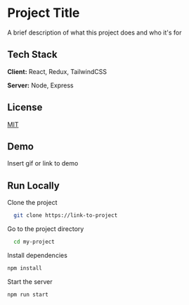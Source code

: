 # Project Title  

A brief description of what this project does and who it's for
 
## Tech Stack  

**Client:** React, Redux, TailwindCSS  

**Server:** Node, Express
 
## License  

[MIT](https://choosealicense.com/licenses/mit/)
 
## Demo  

Insert gif or link to demo  
  
## Run Locally  

Clone the project  

~~~bash  
  git clone https://link-to-project
~~~

Go to the project directory  

~~~bash  
  cd my-project
~~~

Install dependencies  

~~~bash  
npm install
~~~

Start the server  

~~~bash  
npm run start
~~~
